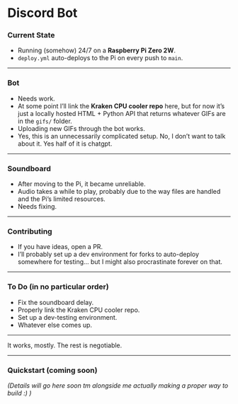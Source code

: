 # Discord Bot  

### Current State  
- Running (somehow) 24/7 on a **Raspberry Pi Zero 2W**.  
- `deploy.yml` auto-deploys to the Pi on every push to `main`.  

---

### Bot  
- Needs work.  
- At some point I’ll link the **Kraken CPU cooler repo** here, but for now it’s just a locally hosted HTML + Python API that returns whatever GIFs are in the `gifs/` folder.  
- Uploading new GIFs through the bot works.  
- Yes, this is an unnecessarily complicated setup. No, I don’t want to talk about it. Yes half of it is chatgpt.

---

### Soundboard  
- After moving to the Pi, it became unreliable.  
- Audio takes a while to play, probably due to the way files are handled and the Pi’s limited resources.  
- Needs fixing.  

---

### Contributing  
- If you have ideas, open a PR.  
- I’ll probably set up a dev environment for forks to auto-deploy somewhere for testing… but I might also procrastinate forever on that.  

---

### To Do (in no particular order)  
- Fix the soundboard delay.  
- Properly link the Kraken CPU cooler repo.  
- Set up a dev-testing environment. 
- Whatever else comes up.  

---

It works, mostly. The rest is negotiable.  

---

### Quickstart (coming soon)  
*(Details will go here soon tm alongside me actually making a proper way to build :) )*  


